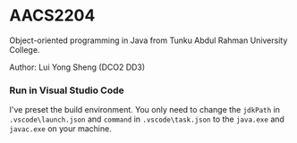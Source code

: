 # AACS2204

Object-oriented programming in Java from Tunku Abdul Rahman University College.

Author: Lui Yong Sheng (DCO2 DD3)

### Run in Visual Studio Code

I've preset the build environment. You only need to change the `jdkPath` in `.vscode\launch.json` and `command` in `.vscode\task.json` to the `java.exe` and `javac.exe` on your machine.
